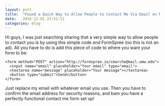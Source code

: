 ```yaml
---
layout: post
title:  "Found a Quick Way to Allow People to Contact Me Via Email on My Site"
date:   2016-12-01 23:51:11
categories: blog
---
```


Hi guys, I was just searching sharing that a very simple way to allow people to contact you is by using this simple code and FormSpree (no this is not an ad). All you have to do is add this piece of code to where you want your form to be:

```
<form method="POST" action="http://formspree.io/cmarche@mail.umw.edu">
  <input name="email" placeholder="Your email" type="email">
  <textarea name="message" placeholder="Your message"></textarea>
  <button type="submit">Send</button>
</form>
```

Just replace my email with whatever email you use. Then you have to confirm the email address for security reasons, and bam you have a perfectly functional contact me form set up!